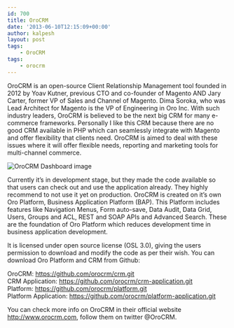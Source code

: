 ```yaml
---
id: 700
title: OroCRM
date: '2013-06-10T12:15:09+00:00'
author: kalpesh
layout: post
tags:
    - OroCRM
tags:
    - orocrm
---
```


OroCRM is an open-source Client Relationship Management tool founded in 2012 by Yoav Kutner, previous CTO and co-founder of Magento AND Jary Carter, former VP of Sales and Channel of Magento. Dima Soroka, who was Lead Architect for Magento is the VP of Engineering in Oro Inc. With such industry leaders, OroCRM is believed to be the next big CRM for many e-commerce frameworks. Personally I like this CRM because there are no good CRM available in PHP which can seamlessly integrate with Magento and offer flexibility that clients need. OroCRM is aimed to deal with these issues where it will offer flexible needs, reporting and marketing tools for multi-channel commerce.

![OroCRM Dashboard image](http://ka.lpe.sh/wp-content/uploads/2013/06/Dashboard-Sidebar3.png)  
  
Currently it’s in development stage, but they made the code available so that users can check out and use the application already. They highly recommend to not use it yet on production. OroCRM is created on it’s own Oro Platform, Business Application Platform (BAP). This Platform includes features like Navigation Menus, Form auto-save, Data Audit, Data Grid, Users, Groups and ACL, REST and SOAP APIs and Advanced Search. These are the foundation of Oro Platform which reduces development time in business application development.

It is licensed under open source license (OSL 3.0), giving the users permission to download and modify the code as per their wish. You can download Oro Platform and CRM from Github:

OroCRM: https://github.com/orocrm/crm.git  
CRM Application: https://github.com/orocrm/crm-application.git  
Platform: https://github.com/orocrm/platform.git  
Platform Application: https://github.com/orocrm/platform-application.git

You can check more info on OroCRM in their official website http://www.orocrm.com, follow them on twitter @OroCRM.